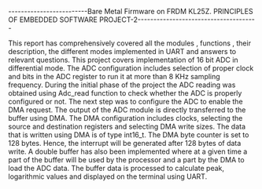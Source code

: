 -------------------------Bare Metal Firmware on FRDM KL25Z. PRINCIPLES OF EMBEDDED SOFTWARE PROJECT-2--------------------------------------

This report has comprehensively covered all the modules , functions , their description, the different modes implemented in UART  and answers to relevant questions.
This project covers implementation of 16 bit ADC in differential mode. The ADC configuration includes selection of proper clock and bits in the ADC register to run it at more than 8 KHz sampling frequency. During the initial phase of the project the ADC reading was obtained using Adc_read function to check whether the ADC is properly configured or not. The next step was to configure the ADC to enable the DMA request. The output of the ADC module is directly transferred to the buffer using DMA. 
	The DMA configuration includes clocks, selecting the source and destination registers and selecting DMA write sizes. The data that is written using DMA is of type int16_t. The DMA byte counter is set to 128 bytes. Hence, the interrupt will be generated after 128 bytes of data write. A double buffer has also been implemented where at a given time a part of the buffer will be used by the processor and a part by the DMA to load the ADC data. 
	The buffer data is processed to calculate peak, logarithmic values and displayed on the terminal using UART. 
